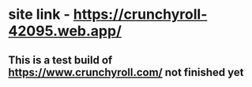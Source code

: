 # site link - https://crunchyroll-42095.web.app/
## This is a test build of https://www.crunchyroll.com/ not finished yet
